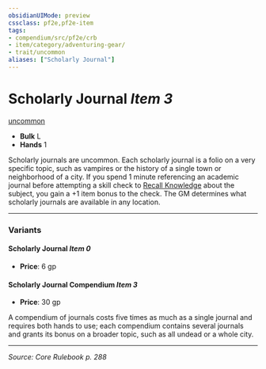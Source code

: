 ```yaml
---
obsidianUIMode: preview
cssclass: pf2e,pf2e-item
tags:
- compendium/src/pf2e/crb
- item/category/adventuring-gear/
- trait/uncommon
aliases: ["Scholarly Journal"]
---
```

# Scholarly Journal *Item 3*  
[uncommon](uncommon.md "Uncommon Rarity Trait")  

- **Bulk** L
- **Hands** 1

Scholarly journals are uncommon. Each scholarly journal is a folio on a very specific topic, such as vampires or the history of a single town or neighborhood of a city. If you spend 1 minute referencing an academic journal before attempting a skill check to [Recall Knowledge](recall-knowledge.md) about the subject, you gain a +1 item bonus to the check. The GM determines what scholarly journals are available in any location.

---

### Variants

#### Scholarly Journal *Item 0*

- **Price**: 6 gp

#### Scholarly Journal Compendium *Item 3*

- **Price**: 30 gp

A compendium of journals costs five times as much as a single journal and requires both hands to use; each compendium contains several journals and grants its bonus on a broader topic, such as all undead or a whole city.

---
*Source: Core Rulebook p. 288*